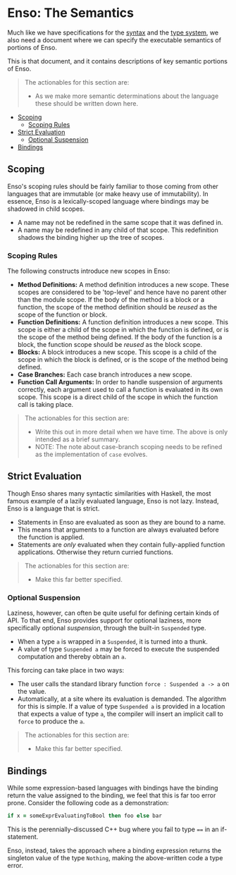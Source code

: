 # Enso: The Semantics
Much like we have specifications for the [syntax](../syntax/syntax.md) and the
[type system](../types/types.md), we also need a document where we can specify
the executable semantics of portions of Enso.

This is that document, and it contains descriptions of key semantic portions of
Enso.

> The actionables for this section are:
>
> - As we make more semantic determinations about the language these should be
>   written down here.

<!-- MarkdownTOC levels="2,3" autolink="true" -->

- [Scoping](#scoping)
  - [Scoping Rules](#scoping-rules)
- [Strict Evaluation](#strict-evaluation)
  - [Optional Suspension](#optional-suspension)
- [Bindings](#bindings)

<!-- /MarkdownTOC -->

## Scoping
Enso's scoping rules should be fairly familiar to those coming from other
languages that are immutable (or make heavy use of immutability). In essence,
Enso is a lexically-scoped language where bindings may be shadowed in child
scopes.

- A name may not be redefined in the same scope that it was defined in.
- A name may be redefined in any child of that scope. This redefinition shadows
  the binding higher up the tree of scopes.

### Scoping Rules
The following constructs introduce new scopes in Enso:

- **Method Definitions:** A method definition introduces a new scope. These
  scopes are considered to be 'top-level' and hence have no parent other than
  the module scope. If the body of the method is a block or a function, the
  scope of the method definition should be _reused_ as the scope of the
  function or block.
- **Function Definitions:** A function definition introduces a new scope. This
  scope is either a child of the scope in which the function is defined, or is
  the scope of the method being defined. If the body of the function is a block,
  the function scope should be _reused_ as the block scope.
- **Blocks:** A block introduces a new scope. This scope is a child of the scope
  in which the block is defined, or is the scope of the method being defined.
- **Case Branches:** Each case branch introduces a new scope.
- **Function Call Arguments:** In order to handle suspension of arguments
  correctly, each argument used to call a function is evaluated in its own
  scope. This scope is a direct child of the scope in which the function call is
  taking place.

> The actionables for this section are:
>
> - Write this out in more detail when we have time. The above is only intended
>   as a brief summary.
> - NOTE: The note about case-branch scoping needs to be refined as the
>   implementation of `case` evolves.

## Strict Evaluation
Though Enso shares many syntactic similarities with Haskell, the most famous
example of a lazily evaluated language, Enso is not lazy. Instead, Enso is a
language that is strict.

- Statements in Enso are evaluated as soon as they are bound to a name.
- This means that arguments to a function are always evaluated before the
  function is applied.
- Statements are _only_ evaluated when they contain fully-applied function
  applications. Otherwise they return curried functions.

> The actionables for this section are:
>
> - Make this far better specified.

### Optional Suspension
Laziness, however, can often be quite useful for defining certain kinds of API.
To that end, Enso provides support for optional laziness, more specifically
optional _suspension_, through the built-in `Suspended` type.

- When a type `a` is wrapped in a `Suspended`, it is turned into a thunk.
- A value of type `Suspended a` may be forced to execute the suspended
  computation and thereby obtain an `a`.

This forcing can take place in two ways:

- The user calls the standard library function `force : Suspended a -> a` on the
  value.
- Automatically, at a site where its evaluation is demanded. The algorithm for
  this is simple. If a value of type `Suspended a` is provided in a location
  that expects a value of type `a`, the compiler will insert an implicit call to
  `force` to produce the `a`.

> The actionables for this section are:
>
> - Make this far better specified.

## Bindings
While some expression-based languages with bindings have the binding return the
value assigned to the binding, we feel that this is far too error prone.
Consider the following code as a demonstration:

```ruby
if x = someExprEvaluatingToBool then foo else bar
```

This is the perennially-discussed C++ bug where you fail to type `==` in an
if-statement.

Enso, instead, takes the approach where a binding expression returns the
singleton value of the type `Nothing`, making the above-written code a type
error.
